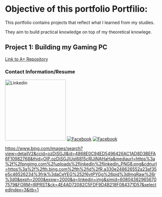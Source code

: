# Objective of this portfolio Portfilio:
  
  This portfolio contains projects that reflect what I learned from my studies.
  
  They aim to build practical knowledge on top of my theoretical knowlege. 

## Project 1: Building my Gaming PC
[Link to A+ Repository](./A+/index.md)

### Contact Information/Resume
<a href="https://www.linkedin.com/in/dylanparay/" target="_blank">
  <img src="https://pngimg.com/uploads/linkedIn/linkedIn_PNG8.png" alt="Linkedin" width="200" height="200"></a>
  
  <a href="https://www.facebook.com" target="_blank">
  <img src="facebook-icon.png" alt="Facebook"></a>
  
  <a href="https://www.facebook.com" target="_blank">
  <img src="facebook-icon.png" alt="Facebook"></a>


https://www.bing.com/images/search?view=detailV2&ccid=ozDiSGJl&id=4868E0C94ED5496426AC1AD8D3BEFA6F10982768&thid=OIP.ozDiSGJlUqI6815cRlJiNAHaHa&mediaurl=https%3a%2f%2fpngimg.com%2fuploads%2flinkedIn%2flinkedIn_PNG8.png&cdnurl=https%3a%2f%2fth.bing.com%2fth%2fid%2fR.a330e248626552a23af35e5c46526234%3frik%3daCeYEG%252f6vtPYGg%26pid%3dImgRaw%26r%3d0&exph=2000&expw=2000&q=linkedin+img&simid=608043829656707579&FORM=IRPRST&ck=4E4AD72082C5FDF9D4B218F084371D57&selectedIndex=3&itb=1
